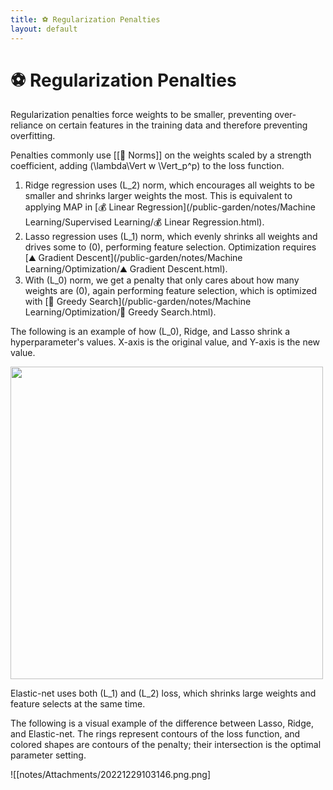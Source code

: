 ```yaml
---
title: ⚽️ Regularization Penalties
layout: default
---
```


# ⚽️ Regularization Penalties

Regularization penalties force weights to be smaller, preventing over-reliance on certain features in the training data and therefore preventing overfitting.

Penalties commonly use [[📌 Norms]] on the weights scaled by a strength coefficient, adding \(\lambda\Vert w \Vert_p^p\) to the loss function.
1. Ridge regression uses \(L_2\) norm, which encourages all weights to be smaller and shrinks larger weights the most. This is equivalent to applying MAP in [💰 Linear Regression](/public-garden/notes/Machine Learning/Supervised Learning/💰 Linear Regression.html).
2. Lasso regression uses \(L_1\) norm, which evenly shrinks all weights and drives some to \(0\), performing feature selection. Optimization requires [⛰️ Gradient Descent](/public-garden/notes/Machine Learning/Optimization/⛰️ Gradient Descent.html).
3. With \(L_0\) norm, we get a penalty that only cares about how many weights are \(0\), again performing feature selection, which is optimized with [🔎 Greedy Search](/public-garden/notes/Machine Learning/Optimization/🔎 Greedy Search.html).

The following is an example of how \(L_0\), Ridge, and Lasso shrink a hyperparameter's values. X-axis is the original value, and Y-axis is the new value.
<div>
<img src="attachment:notes/Attachments/notes/Attachments/20221229103145.png.png" width="500"/>
</div>

Elastic-net uses both \(L_1\) and \(L_2\) loss, which shrinks large weights and feature selects at the same time.

The following is a visual example of the difference between Lasso, Ridge, and Elastic-net. The rings represent contours of the loss function, and colored shapes are contours of the penalty; their intersection is the optimal parameter setting.

![[notes/Attachments/20221229103146.png.png]